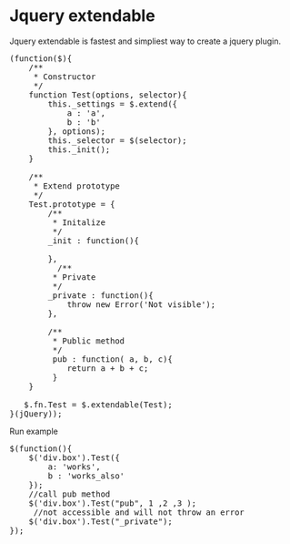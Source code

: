 Jquery extendable
=================

Jquery extendable is fastest and simpliest way to create a jquery plugin.

<pre>
(function($){
    /**
     * Constructor 
     */
    function Test(options, selector){
        this._settings = $.extend({
            a : 'a',
            b : 'b'
        }, options);
        this._selector = $(selector);
        this._init();
    }

    /**
     * Extend prototype
     */
    Test.prototype = {
        /**
         * Initalize
         */
        _init : function(){
            
        },
          /**
         * Private
         */
        _private : function(){
            throw new Error('Not visible');
        },
        
        /**
         * Public method
         */
         pub : function( a, b, c){
            return a + b + c;
         }
    }

   $.fn.Test = $.extendable(Test);
}(jQuery));
</pre>

Run example
<pre>
$(function(){
    $('div.box').Test({
        a: 'works',
        b : 'works_also'
    });
    //call pub method
    $('div.box').Test("pub", 1 ,2 ,3 );
     //not accessible and will not throw an error
    $('div.box').Test("_private");
});
</pre>
